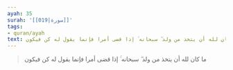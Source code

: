 ```yaml
---
ayah: 35
surah: '[[019|سورة]]'
tags:
- quran/ayah
text: ما كان لله أن يتخذ من ولد ۖ سبحانه ۚ إذا قضى أمرا فإنما يقول له كن فيكون
---
```

> ما كان لله أن يتخذ من ولد ۖ سبحانه ۚ إذا قضى أمرا فإنما يقول له كن فيكون
